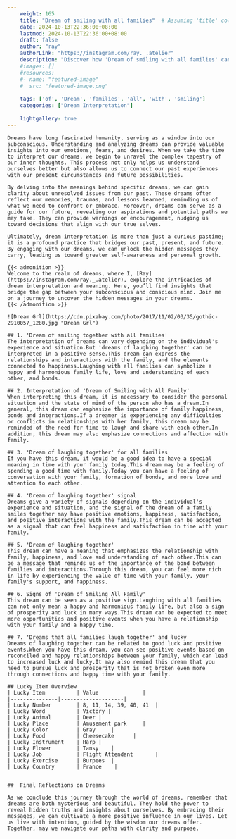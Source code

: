 ```yaml
---
    weight: 165
    title: "Dream of smiling with all families"  # Assuming 'title' column exists
    date: 2024-10-13T22:36:00+08:00
    lastmod: 2024-10-13T22:36:00+08:00
    draft: false
    author: "ray"
    authorLink: "https://instagram.com/ray._.atelier"
    description: "Discover how 'Dream of smiling with all families' can interpret your future and uncover its significant meanings in your life."
    #images: []
    #resources:
    #- name: "featured-image"
    #  src: "featured-image.png"
    
    tags: ['of', 'Dream', 'families', 'all', 'with', 'smiling']
    categories: ["Dream Interpretation"]
    
    lightgallery: true
---
```

    
    Dreams have long fascinated humanity, serving as a window into our subconscious. Understanding and analyzing dreams can provide valuable insights into our emotions, fears, and desires. When we take the time to interpret our dreams, we begin to unravel the complex tapestry of our inner thoughts. This process not only helps us understand ourselves better but also allows us to connect our past experiences with our present circumstances and future possibilities.
    
    By delving into the meanings behind specific dreams, we can gain clarity about unresolved issues from our past. These dreams often reflect our memories, traumas, and lessons learned, reminding us of what we need to confront or embrace. Moreover, dreams can serve as a guide for our future, revealing our aspirations and potential paths we may take. They can provide warnings or encouragement, nudging us toward decisions that align with our true selves.
    
    Ultimately, dream interpretation is more than just a curious pastime; it is a profound practice that bridges our past, present, and future. By engaging with our dreams, we can unlock the hidden messages they carry, leading us toward greater self-awareness and personal growth.
    
    {{< admonition >}}
    Welcome to the realm of dreams, where I, [Ray](https://instagram.com/ray._.atelier), explore the intricacies of dream interpretation and meaning. Here, you’ll find insights that bridge the gap between your subconscious and conscious mind. Join me on a journey to uncover the hidden messages in your dreams.
    {{< /admonition >}}
    
    ![Dream Grl](https://cdn.pixabay.com/photo/2017/11/02/03/35/gothic-2910057_1280.jpg "Dream Grl")
    
    ## 1. 'Dream of smiling together with all families'
    The interpretation of dreams can vary depending on the individual's experience and situation.But 'dreams of laughing together' can be interpreted in a positive sense.This dream can express the relationships and interactions with the family, and the elements connected to happiness.Laughing with all families can symbolize a happy and harmonious family life, love and understanding of each other, and bonds.
    
    ## 2. Interpretation of 'Dream of Smiling with All Family'
    When interpreting this dream, it is necessary to consider the personal situation and the state of mind of the person who has a dream.In general, this dream can emphasize the importance of family happiness, bonds and interactions.If a dreamer is experiencing any difficulties or conflicts in relationships with her family, this dream may be reminded of the need for time to laugh and share with each other.In addition, this dream may also emphasize connections and affection with family.
    
    ## 3. 'Dream of laughing together' for all families
    If you have this dream, it would be a good idea to have a special meaning in time with your family today.This dream may be a feeling of spending a good time with family.Today you can have a feeling of conversation with your family, formation of bonds, and more love and attention to each other.
    
    ## 4. 'Dream of laughing together' signal
    Dreams give a variety of signals depending on the individual's experience and situation, and the signal of the dream of a family smiles together may have positive emotions, happiness, satisfaction, and positive interactions with the family.This dream can be accepted as a signal that can feel happiness and satisfaction in time with your family.
    
    ## 5. 'Dream of laughing together'
    This dream can have a meaning that emphasizes the relationship with family, happiness, and love and understanding of each other.This can be a message that reminds us of the importance of the bond between families and interactions.Through this dream, you can feel more rich in life by experiencing the value of time with your family, your family's support, and happiness.
    
    ## 6. Signs of 'Dream of Smiling All Family'
    This dream can be seen as a positive sign.Laughing with all families can not only mean a happy and harmonious family life, but also a sign of prosperity and luck in many ways.This dream can be expected to meet more opportunities and positive events when you have a relationship with your family and a happy time.
    
    ## 7. 'Dreams that all families laugh together' and lucky
    Dreams of laughing together can be related to good luck and positive events.When you have this dream, you can see positive events based on reconciled and happy relationships between your family, which can lead to increased luck and lucky.It may also remind this dream that you need to pursue luck and prosperity that is not broken even more through connections and happy time with your family.
    
    ## Lucky Item Overview
    | Lucky Item          | Value              |
    |---------------|--------------------|
    | Lucky Number        | 8, 11, 14, 39, 40, 41  |
    | Lucky Word          | Victory |
    | Lucky Animal        | Deer |
    | Lucky Place         | Amusement park     |
    | Lucky Color         | Gray     |
    | Lucky Food          | Cheesecake      |
    | Lucky Instrument    | Harp |
    | Lucky Flower        | Tansy    |
    | Lucky Job           | Flight Attendant       |
    | Lucky Exercise      | Burpees  |
    | Lucky Country       | France    |
    
    
    ##  Final Reflections on Dreams
    
    As we conclude this journey through the world of dreams, remember that dreams are both mysterious and beautiful. They hold the power to reveal hidden truths and insights about ourselves. By embracing their messages, we can cultivate a more positive influence in our lives. Let us live with intention, guided by the wisdom our dreams offer. Together, may we navigate our paths with clarity and purpose.
    